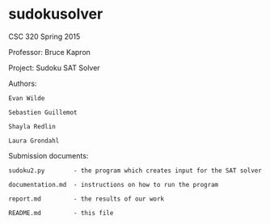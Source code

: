 # sudokusolver

CSC 320 Spring 2015

Professor: Bruce Kapron

Project: Sudoku SAT Solver


Authors:

    Evan Wilde
    
    Sebastien Guillemot
    
    Shayla Redlin
    
    Laura Grondahl
    

Submission documents:

    sudoku2.py        - the program which creates input for the SAT solver
    
    documentation.md  - instructions on how to run the program
    
    report.md         - the results of our work
    
    README.md         - this file
    

